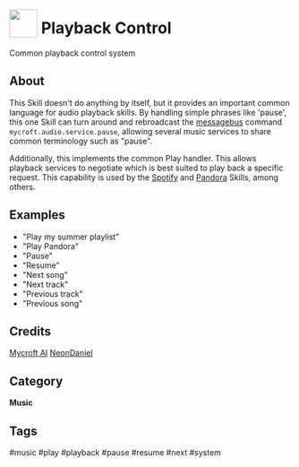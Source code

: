 # <img src='https://raw.githack.com/FortAwesome/Font-Awesome/master/svgs/solid/play.svg' card_color='#22a7f0' width='50' height='50' style='vertical-align:bottom'/> Playback Control
Common playback control system

## About
This Skill doesn't do anything by itself, but it provides an important common
language for audio playback skills.  By handling simple phrases like
'pause', this one Skill can turn around and rebroadcast the [messagebus](https://mycroft.ai/documentation/message-bus/)
command `mycroft.audio.service.pause`, allowing several music services to share
common terminology such as "pause".

Additionally, this implements the common Play handler.  This allows playback
services to negotiate which is best suited to play back a specific request.
This capability is used by the [Spotify](https://github.com/forslund/spotify-skill) and [Pandora](https://github.com/mycroftai/pianobar-skill) Skills, among others.

## Examples
* "Play my summer playlist"
* "Play Pandora"
* "Pause"
* "Resume"
* "Next song"
* "Next track"
* "Previous track"
* "Previous song"

## Credits
[Mycroft AI](https://github.com/MycroftAI)
[NeonDaniel](https://github.com/NeonDaniel)

## Category
**Music**

## Tags
#music
#play
#playback
#pause
#resume
#next
#system
